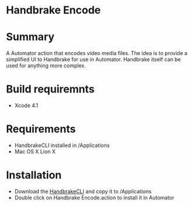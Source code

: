 Handbrake Encode
===============

# Summary

A Automator action that encodes video media files.  The idea is to provide a simplified UI to Handbrake for use in Automator.  Handbrake itself can be used for anything more complex.

# Build requiremnts

- Xcode 4.1

# Requirements

- HandbrakeCLI installed in /Applications
- Mac OS X Lion X

# Installation

- Download the [HandbrakeCLI](http://handbrake.fr/downloads2.php) and copy it to /Applications 
- Double click on Handbrake Encode.action to install it in Automator
